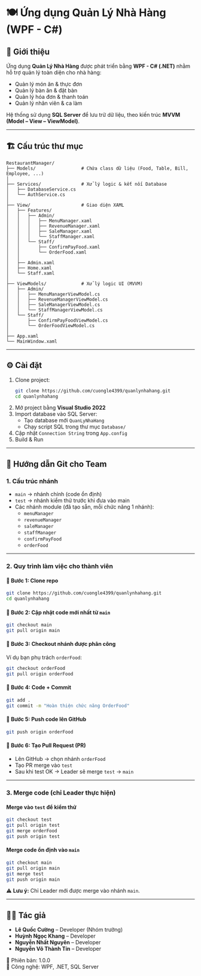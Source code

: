 # 🍽️ Ứng dụng Quản Lý Nhà Hàng (WPF - C#)

## 📌 Giới thiệu
Ứng dụng **Quản Lý Nhà Hàng** được phát triển bằng **WPF - C# (.NET)** nhằm hỗ trợ quản lý toàn diện cho nhà hàng:

- Quản lý món ăn & thực đơn  
- Quản lý bàn ăn & đặt bàn  
- Quản lý hóa đơn & thanh toán  
- Quản lý nhân viên & ca làm  

Hệ thống sử dụng **SQL Server** để lưu trữ dữ liệu, theo kiến trúc **MVVM (Model – View – ViewModel)**.

---

## 🏗️ Cấu trúc thư mục
```plaintext
RestaurantManager/
├── Models/                 # Chứa class dữ liệu (Food, Table, Bill, Employee, ...)
│
├── Services/               # Xử lý logic & kết nối Database
│   ├── DatabaseService.cs
│   └── AuthService.cs
│
├── View/                   # Giao diện XAML
│   ├── Features/
│   │   ├── Admin/
│   │   │   ├── MenuManager.xaml
│   │   │   ├── RevenueManager.xaml
│   │   │   ├── SaleManager.xaml
│   │   │   └── StaffManager.xaml
│   │   └── Staff/
│   │       ├── ConfirmPayFood.xaml
│   │       └── OrderFood.xaml
│   │
│   ├── Admin.xaml
│   ├── Home.xaml
│   └── Staff.xaml
│
├── ViewModels/             # Xử lý logic UI (MVVM)
│   ├── Admin/
│   │   ├── MenuManagerViewModel.cs
│   │   ├── RevenueManagerViewModel.cs
│   │   ├── SaleManagerViewModel.cs
│   │   └── StaffManagerViewModel.cs
│   └── Staff/
│       ├── ConfirmPayFoodViewModel.cs
│       └── OrderFoodViewModel.cs
│
├── App.xaml
└── MainWindow.xaml
```

---

## ⚙️ Cài đặt
1. Clone project:
   ```bash
   git clone https://github.com/cuongle4399/quanlynhahang.git
   cd quanlynhahang
   ```
2. Mở project bằng **Visual Studio 2022**  
3. Import database vào SQL Server:
   - Tạo database mới `QuanLyNhaHang`  
   - Chạy script SQL trong thư mục `Database/`  
4. Cập nhật `Connection String` trong `App.config`  
5. Build & Run  

---

## 🌱 Hướng dẫn Git cho Team

### 1. Cấu trúc nhánh
- `main` → nhánh chính (code ổn định)  
- `test` → nhánh kiểm thử trước khi đưa vào main  
- Các nhánh module (đã tạo sẵn, mỗi chức năng 1 nhánh):  
  - `menuManager`  
  - `revenueManager`  
  - `saleManager`  
  - `staffManager`  
  - `confirmPayFood`  
  - `orderFood`  

---

### 2. Quy trình làm việc cho thành viên

#### 🔹 Bước 1: Clone repo
```bash
git clone https://github.com/cuongle4399/quanlynhahang.git
cd quanlynhahang
```

#### 🔹 Bước 2: Cập nhật code mới nhất từ `main`
```bash
git checkout main
git pull origin main
```

#### 🔹 Bước 3: Checkout nhánh được phân công
Ví dụ bạn phụ trách `orderFood`:
```bash
git checkout orderFood
git pull origin orderFood
```

#### 🔹 Bước 4: Code + Commit
```bash
git add .
git commit -m "Hoàn thiện chức năng OrderFood"
```

#### 🔹 Bước 5: Push code lên GitHub
```bash
git push origin orderFood
```

#### 🔹 Bước 6: Tạo Pull Request (PR)
- Lên GitHub → chọn nhánh `orderFood`  
- Tạo PR merge vào `test`  
- Sau khi test OK → Leader sẽ merge `test` → `main`  

---

### 3. Merge code (chỉ Leader thực hiện)

#### Merge vào `test` để kiểm thử
```bash
git checkout test
git pull origin test
git merge orderFood
git push origin test
```

#### Merge code ổn định vào `main`
```bash
git checkout main
git pull origin main
git merge test
git push origin main
```

⚠️ **Lưu ý:** Chỉ Leader mới được merge vào nhánh `main`.

---

## 👨‍💻 Tác giả
- **Lê Quốc Cường** – Developer  (Nhóm trưởng)  
- **Huỳnh Ngọc Khang** – Developer  
- **Nguyễn Nhất Nguyên** – Developer  
- **Nguyễn Võ Thành Tín** – Developer  

📅 Phiên bản: 1.0.0  
📌 Công nghệ: WPF, .NET, SQL Server  
